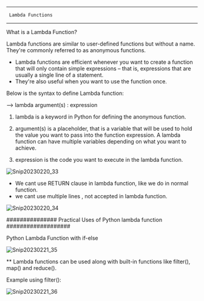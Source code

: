 *******************************
     Lambda Functions
*******************************

What is a Lambda Function?

Lambda functions are similar to user-defined functions but without a name. 
They're commonly referred to as anonymous functions.


* Lambda functions are efficient whenever you want to create a function that will only contain simple expressions – that is, 
expressions that are usually a single line of a statement. 
* They're also useful when you want to use the function once.

Below is the syntax to define Lambda function:


--> lambda argument(s) : expression


1) lambda is a keyword in Python for defining the anonymous function.
2) argument(s) is a placeholder, that is a variable that will be used to hold the value you want to pass into the function expression. 
 A lambda function can have multiple variables depending on what you want to achieve.
 
3) expression is the code you want to execute in the lambda function.

![Snip20230220_33](https://user-images.githubusercontent.com/93876736/220208420-edb2c93c-712b-4321-9690-40cd40ac9a1a.png)

* We cant use RETURN clause in lambda function, like we do in normal function.
* we cant use multiple lines , not accepted in lambda function.

![Snip20230220_34](https://user-images.githubusercontent.com/93876736/220209142-fc3e1f5a-6251-45b4-aadb-7b00172a9d8b.png)


 ###############  Practical Uses of Python lambda function ###################
 
 
 Python Lambda Function with if-else
 
 ![Snip20230221_35](https://user-images.githubusercontent.com/93876736/220333089-19b74d77-9bd1-4859-8e17-fb77d84a979a.png)
 
 
 ** Lambda functions can be used along with built-in functions like filter(), map() and reduce(). 
 
 Example using filter():
 
 ![Snip20230221_36](https://user-images.githubusercontent.com/93876736/220333872-82aa9dff-9fa7-4aa3-8485-fc5d1720fecd.png)


 
 

